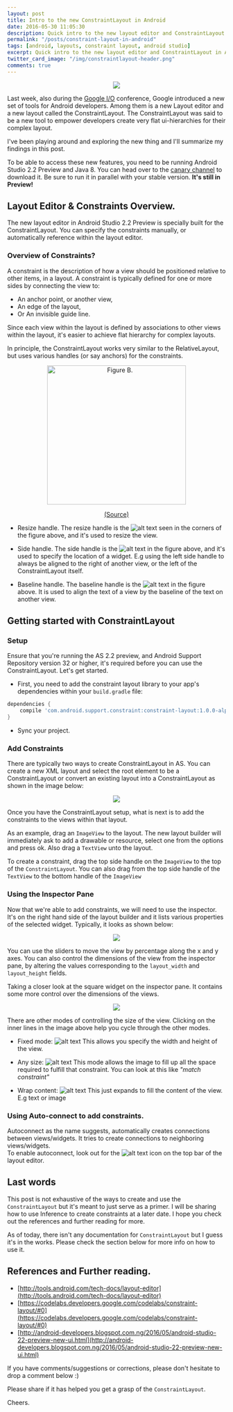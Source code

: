 ```yaml
---
layout: post
title: Intro to the new ConstraintLayout in Android
date: 2016-05-30 11:05:30
description: Quick intro to the new layout editor and ConstraintLayout in Android
permalink: "/posts/constraint-layout-in-android"
tags: [android, layouts, constraint layout, android studio]
excerpt: Quick intro to the new layout editor and ConstraintLayout in Android
twitter_card_image: "/img/constraintlayout-header.png"
comments: true
---
```


<p align="center">
	<img src="/img/constraintlayout-header.png">
</p>

Last week, also during the [Google I/O](https://events.google.com/io2016/) conference, Google introduced a new set of tools for Android developers. Among them is a new Layout editor and a new layout called the ConstraintLayout.
The ConstraintLayout was said to be a new tool to empower developers create very flat ui-hierarchies for their complex layout.

I've been playing around and exploring the new thing and I'll summarize my findings in this post.

To be able to access these new features, you need to be running Android Studio 2.2 Preview and Java 8.
You can head over to the [canary channel](http://tools.android.com/download/studio) to download it. Be sure to run it in parallel with your stable version. **It's still in Preview!**

## Layout Editor & Constraints Overview.
The new layout editor in Android Studio 2.2 Preview is specially built for the ConstraintLayout.
You can specify the constraints manually, or automatically reference within the layout editor.

### Overview of Constraints?
A constraint is the description of how a view should be positioned relative to other items, in a layout.
A constraint is typically defined for one or more sides by connecting the view to:  

  * An anchor point, or another view,
  * An edge of the layout,
  * Or An invisible guide line.

Since each view within the layout is defined by associations to other views within the layout, it's easier to achieve flat hierarchy for complex layouts.

In principle, the ConstraintLayout works very similar to the RelativeLayout, but uses various handles (or say anchors) for the constraints.


<div>
    <p align="center">
        <img src="/img/constraint-layout-fig-b.png" alt="Figure B." style="width:320px; height:auto;">
    </p>
    <p align="center">
        <a href="https://codelabs.developers.google.com/codelabs/constraint-layout/index.html#3">(Source) </a>
    </p>
</div>



  * Resize handle. The resize handle is the ![alt text](/img/constraintlayout-resize-handle.png "Resize Handle") seen in the corners of the figure above, and it's used to resize the view.

  * Side handle. The side handle is the ![alt text](/img/constraintlayout-side-handle.png "Side Handle") in the figure above, and it's used to specify the location of a widget. E.g using the left side handle to always be aligned to the right of another view, or the left of the ConstraintLayout itself.
  * Baseline handle. The baseline handle is the ![alt text](/img/constraintlayout-baseline-handle.png "Baseline Handle") in the figure above. It is used to align the text of a view by the baseline of the text on another view.




## Getting started with ConstraintLayout

### Setup
Ensure that you're running the AS 2.2 preview, and Android Support Repository version 32 or higher, it's required before you can use the ConstraintLayout. Let's get started.

 * First, you need to add the constraint layout library to your app's dependencies within your `build.gradle` file:

```gradle
dependencies {
    compile 'com.android.support.constraint:constraint-layout:1.0.0-alpha1'
}
```

 * Sync your project.

### Add Constraints

There are typically two ways to create ConstraintLayout in AS. You can create a new XML layout
and select the root element to be a ConstraintLayout or convert an existing layout into a ConstraintLayout as shown in the image below:


<p align="center">
	<img src="/img/constraintlayout-covert.png">
</p>


Once you have the ConstraintLayout setup, what is next is to add the constraints to the views within that layout.

As an example, drag an `ImageView` to the layout. The new layout builder will immediately ask to add a drawable or resource, select one from the options and press ok.
Also drag a `TextView` unto the layout.

To create a constraint, drag the top side handle on the `ImageView` to the top of the `ConstraintLayout`.
You can also drag from the top side handle of the `TextView` to the bottom handle of the `ImageView`

### Using the Inspector Pane
Now that we're able to add constraints, we will need to use the inspector. It's on the right hand side of the layout builder and it lists various properties of the selected widget. Typically, it looks as shown below:

<p align="center">
	<img src="/img/constraintlayout-inspector-pane.png">
</p>

You can use the sliders to move the view by percentage along the x and y axes.
You can also control the dimensions of the view from the inspector pane, by altering the values corresponding to the `layout_width` and `layout_height` fields.

Taking a closer look at the square widget on the inspector pane. It contains some more control over the dimensions of the views.

<p align="center">
	<img src="/img/constraintlayout-inspector-widget.png">
</p>

There are other modes of controlling the size of the view. Clicking on the inner lines in the image above help you cycle through the other modes.

  * Fixed mode: ![alt text]( {{site.url}}/img/constraintlayout-inspector-fixed.png "Fixed mode") This allows you specify the width and height of the view.  

  * Any size: ![alt text]( {{site.url}}/img/constraintlayout-inspector-any-size.png "Any size") This mode allows the image to fill up all the space required to fulfill that constraint. You can look at this like _"match constraint"_  

  * Wrap content: ![alt text]( {{site.url}}/img/constraintlayout-inspector-wrap-content.png "Wrap content") This just expands to fill the content of the view. E.g text or image


### Using Auto-connect to add constraints.
Autoconnect as the name suggests, automatically creates connections between views/widgets. It tries to create connections to neighboring views/widgets.  
To enable autoconnect, look out for the ![alt text]( {{site.url}}/img/constraintlayout-autoconnect.png "Autoconnect") icon on the top bar of the layout editor.

## Last words
This post is not exhaustive of the ways to create and use the `ConstraintLayout` but it's meant to just serve as a primer. I will be sharing how to use Inference to create constraints at a later date. I hope you check out the references and further reading for more.

As of today, there isn't any documentation for `ConstraintLayout` but I guess it's in the works. Please check the section below for more info on how to use it.

## References and Further reading.
  * [http://tools.android.com/tech-docs/layout-editor](http://tools.android.com/tech-docs/layout-editor)
  * [https://codelabs.developers.google.com/codelabs/constraint-layout/#0](https://codelabs.developers.google.com/codelabs/constraint-layout/#0)
  * [http://android-developers.blogspot.com.ng/2016/05/android-studio-22-preview-new-ui.html](http://android-developers.blogspot.com.ng/2016/05/android-studio-22-preview-new-ui.html)


If you have comments/suggestions or corrections, please don't hesitate to drop a comment below :)

Please share if it has helped you get a grasp of the `ConstraintLayout`.

Cheers.
